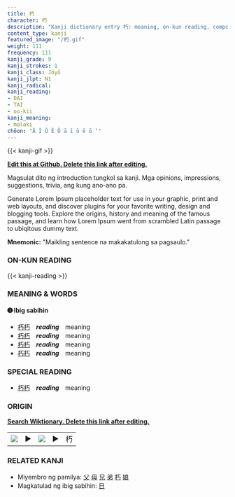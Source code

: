```yaml
---
title: 朽
character: 朽
description: "Kanji dictionary entry 朽: meaning, on-kun reading, compounds, origin, related kanji"
content_type: kanji
featured_image: "/朽.gif"
weight: 111
frequency: 111
kanji_grade: 9
kanji_strokes: 1
kanji_class: Jōyō
kanji_jlpt: N1
kanji_radical: 
kanji_reading: 
- DAI
- TAI
- oo-kii
kanji_meaning:
- malaki
chōon: "Ā Ī Ū Ē Ō ā ī ū ē ō ’"
---
```

[//]: # (Don't edit the line below. Kanji animated GIF code is automatically generated.)
{{< kanji-gif >}}

[//]: # (Edit below this line.)

**[Edit this at Github. Delete this link after editing.](https://github.com/tim0g/tim/tree/main/content/kanji/朽/index.md)**

Magsulat dito ng introduction tungkol sa kanji. Mga opinions, impressions, suggestions, trivia, ang kung ano-ano pa.

Generate Lorem Ipsum placeholder text for use in your graphic, print and web layouts, and discover plugins for your favorite writing, design and blogging tools. Explore the origins, history and meaning of the famous passage, and learn how Lorem Ipsum went from scrambled Latin passage to ubiqitous dummy text.
 
**Mnemonic:** "Maikling sentence na makakatulong sa pagsaulo."

### ON-KUN READING

[//]: # (Don't edit the line below. ON-KUN READING code is automatically generated.)
{{< kanji-reading >}}

### MEANING & WORDS

#### ➊ **Ibig sabihin**
  - [朽](../朽)[朽](../朽)　***reading***　meaning
  - [朽](../朽)[朽](../朽)　***reading***　meaning
  - [朽](../朽)[朽](../朽)　***reading***　meaning
  - [朽](../朽)[朽](../朽)　***reading***　meaning

### SPECIAL READING
  - [朽](../朽)[朽](../朽)　***reading***　meaning

### ORIGIN

**[Search Wiktionary. Delete this link after editing.](https://wiktionary.org/wiki/朽)**
<table class="kanji-table"><tr><td>
<img src="60px-朽-bronze.svg.png">
</td><td>▶</td><td>
<img src="60px-朽-oracle.svg.png">
</td><td>▶</td>
<td class="kanji-origin">朽</td>
</tr></table>

### RELATED KANJI
- Miyembro ng pamilya: [父](../父) [母](../母) [兄](../兄) [弟](../弟) [朽](../朽) [娘](../娘)
- Magkatulad ng ibig sabihin: [日](../日)
